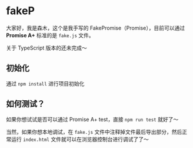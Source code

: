 # fakeP

大家好，我是森木，这个是我手写的 FakePromise（Promise），目前可以通过 **Promise A+** 标准的是 `fake.js` 文件。

关于 TypeScript 版本的还未完成～

## 初始化

通过 `npm install` 进行项目初始化

## 如何测试？

如果你想试试是否可以通过 Promise A+ test，直接 `npm run test` 就好了～

当然，如果你想本地调试，在 `fake.js` 文件中注释掉文件最后导出部分，然后正常运行 `index.html` 文件就可以在浏览器控制台进行调试了了～
